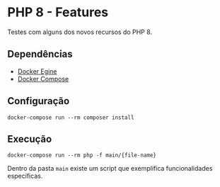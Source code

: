 # PHP 8 - Features

Testes com alguns dos novos recursos do PHP 8.

## Dependências
- [Docker Egine](https://docs.docker.com/engine/install/)
- [Docker Compose](https://docs.docker.com/compose/install/)

## Configuração
```docker-compose run --rm composer install```

## Execução
```docker-compose run --rm php -f main/{file-name}```

Dentro da pasta `main` existe um script que exemplifica funcionalidades específicas.
